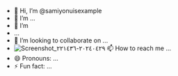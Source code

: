- 👋 Hi, I’m @samiyonuisexample
- 👀 I’m ...
- 🌱 I’m
-  ...
- 💞️ I’m looking to collaborate on ...
- ![Screenshot_٢٠٢٤٠٤٢٩-٢٢١٤٣٦](https://SAMI.com/samiexample/samiexample/assets/160450544/90676e54-9220-4bc3-91c7-2e4cbdd17d24)
📫 How to reach me ...
- 😄 Pronouns: ...
- ⚡ Fun fact: ...

<!---
samiexample/samiexample is a ✨ special ✨ repository because its `README.md` (this file) appears on your GitHub profile.
You can click the Preview link to take a look at your changes.
--->
